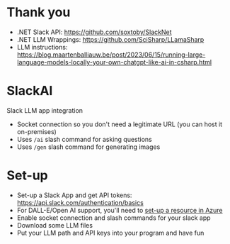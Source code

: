 # Thank you
- .NET Slack API: https://github.com/soxtoby/SlackNet
- .NET LLM Wrappings: https://github.com/SciSharp/LLamaSharp
- LLM instructions: https://blog.maartenballiauw.be/post/2023/06/15/running-large-language-models-locally-your-own-chatgpt-like-ai-in-csharp.html

# SlackAI
Slack LLM app integration
- Socket connection so you don't need a legitimate URL (you can host it on-premises)
- Uses `/ai` slash command for asking questions
- Uses `/gen` slash command for generating images

# Set-up
- Set-up a Slack App and get API tokens: https://api.slack.com/authentication/basics
- For DALL-E/Open AI support, you'll need to [set-up a resource in Azure](https://learn.microsoft.com/en-us/azure/ai-services/openai/dall-e-quickstart?tabs=dalle3%2Ccommand-line&pivots=programming-language-studio)
- Enable socket connection and slash commands for your slack app
- Download some LLM files
- Put your LLM path and API keys into your program and have fun
